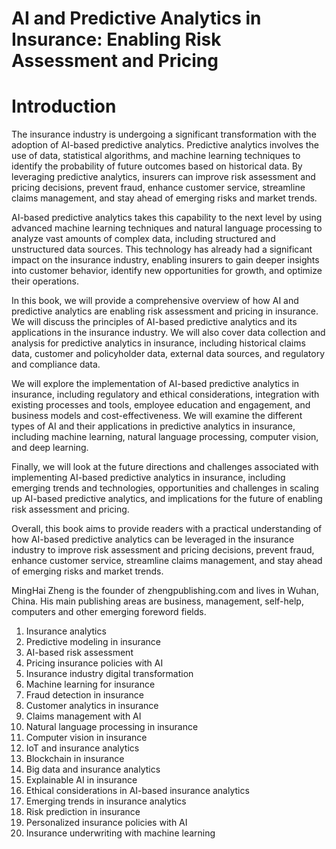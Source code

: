 # AI and Predictive Analytics in Insurance: Enabling Risk Assessment and Pricing

# Introduction

The insurance industry is undergoing a significant transformation with the adoption of AI-based predictive analytics. Predictive analytics involves the use of data, statistical algorithms, and machine learning techniques to identify the probability of future outcomes based on historical data. By leveraging predictive analytics, insurers can improve risk assessment and pricing decisions, prevent fraud, enhance customer service, streamline claims management, and stay ahead of emerging risks and market trends.

AI-based predictive analytics takes this capability to the next level by using advanced machine learning techniques and natural language processing to analyze vast amounts of complex data, including structured and unstructured data sources. This technology has already had a significant impact on the insurance industry, enabling insurers to gain deeper insights into customer behavior, identify new opportunities for growth, and optimize their operations.

In this book, we will provide a comprehensive overview of how AI and predictive analytics are enabling risk assessment and pricing in insurance. We will discuss the principles of AI-based predictive analytics and its applications in the insurance industry. We will also cover data collection and analysis for predictive analytics in insurance, including historical claims data, customer and policyholder data, external data sources, and regulatory and compliance data.

We will explore the implementation of AI-based predictive analytics in insurance, including regulatory and ethical considerations, integration with existing processes and tools, employee education and engagement, and business models and cost-effectiveness. We will examine the different types of AI and their applications in predictive analytics in insurance, including machine learning, natural language processing, computer vision, and deep learning.

Finally, we will look at the future directions and challenges associated with implementing AI-based predictive analytics in insurance, including emerging trends and technologies, opportunities and challenges in scaling up AI-based predictive analytics, and implications for the future of enabling risk assessment and pricing.

Overall, this book aims to provide readers with a practical understanding of how AI-based predictive analytics can be leveraged in the insurance industry to improve risk assessment and pricing decisions, prevent fraud, enhance customer service, streamline claims management, and stay ahead of emerging risks and market trends.

MingHai Zheng is the founder of zhengpublishing.com and lives in Wuhan, China. His main publishing areas are business, management, self-help, computers and other emerging foreword fields.



1. Insurance analytics
2. Predictive modeling in insurance
3. AI-based risk assessment
4. Pricing insurance policies with AI
5. Insurance industry digital transformation
6. Machine learning for insurance
7. Fraud detection in insurance
8. Customer analytics in insurance
9. Claims management with AI
10. Natural language processing in insurance
11. Computer vision in insurance
12. IoT and insurance analytics
13. Blockchain in insurance
14. Big data and insurance analytics
15. Explainable AI in insurance
16. Ethical considerations in AI-based insurance analytics
17. Emerging trends in insurance analytics
18. Risk prediction in insurance
19. Personalized insurance policies with AI
20. Insurance underwriting with machine learning

